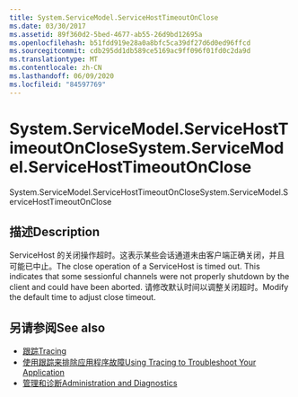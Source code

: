 ```yaml
---
title: System.ServiceModel.ServiceHostTimeoutOnClose
ms.date: 03/30/2017
ms.assetid: 89f360d2-5bed-4677-ab55-26d9bd12695a
ms.openlocfilehash: b51fdd919e28a0a8bfc5ca39df27d6d0ed96ffcd
ms.sourcegitcommit: cdb295dd1db589ce5169ac9ff096f01fd0c2da9d
ms.translationtype: MT
ms.contentlocale: zh-CN
ms.lasthandoff: 06/09/2020
ms.locfileid: "84597769"
---
```

# <a name="systemservicemodelservicehosttimeoutonclose"></a><span data-ttu-id="dc4aa-102">System.ServiceModel.ServiceHostTimeoutOnClose</span><span class="sxs-lookup"><span data-stu-id="dc4aa-102">System.ServiceModel.ServiceHostTimeoutOnClose</span></span>
<span data-ttu-id="dc4aa-103">System.ServiceModel.ServiceHostTimeoutOnClose</span><span class="sxs-lookup"><span data-stu-id="dc4aa-103">System.ServiceModel.ServiceHostTimeoutOnClose</span></span>  
  
## <a name="description"></a><span data-ttu-id="dc4aa-104">描述</span><span class="sxs-lookup"><span data-stu-id="dc4aa-104">Description</span></span>  
 <span data-ttu-id="dc4aa-105">ServiceHost 的关闭操作超时。这表示某些会话通道未由客户端正确关闭，并且可能已中止。</span><span class="sxs-lookup"><span data-stu-id="dc4aa-105">The close operation of a ServiceHost is timed out. This indicates that some sessionful channels were not properly shutdown by the client and could have been aborted.</span></span> <span data-ttu-id="dc4aa-106">请修改默认时间以调整关闭超时。</span><span class="sxs-lookup"><span data-stu-id="dc4aa-106">Modify the default time to adjust close timeout.</span></span>  
  
## <a name="see-also"></a><span data-ttu-id="dc4aa-107">另请参阅</span><span class="sxs-lookup"><span data-stu-id="dc4aa-107">See also</span></span>

- [<span data-ttu-id="dc4aa-108">跟踪</span><span class="sxs-lookup"><span data-stu-id="dc4aa-108">Tracing</span></span>](index.md)
- [<span data-ttu-id="dc4aa-109">使用跟踪来排除应用程序故障</span><span class="sxs-lookup"><span data-stu-id="dc4aa-109">Using Tracing to Troubleshoot Your Application</span></span>](using-tracing-to-troubleshoot-your-application.md)
- [<span data-ttu-id="dc4aa-110">管理和诊断</span><span class="sxs-lookup"><span data-stu-id="dc4aa-110">Administration and Diagnostics</span></span>](../index.md)
